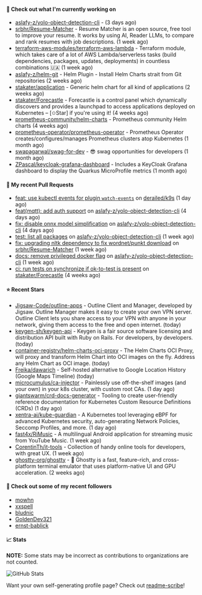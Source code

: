 #### 👷 Check out what I'm currently working on

- [aslafy-z/yolo-object-detection-cli](https://github.com/aslafy-z/yolo-object-detection-cli) -  (3 days ago)
- [srbhr/Resume-Matcher](https://github.com/srbhr/Resume-Matcher) - Resume Matcher is an open source, free tool to improve your resume. It works by using AI, Reader LLMs, to compare and rank resumes with job descriptions.  (1 week ago)
- [terraform-aws-modules/terraform-aws-lambda](https://github.com/terraform-aws-modules/terraform-aws-lambda) - Terraform module, which takes care of a lot of AWS Lambda/serverless tasks (build dependencies, packages, updates, deployments) in countless combinations 🇺🇦 (1 week ago)
- [aslafy-z/helm-git](https://github.com/aslafy-z/helm-git) - Helm Plugin - Install Helm Charts strait from Git repositories (2 weeks ago)
- [stakater/application](https://github.com/stakater/application) - Generic helm chart for all kind of applications (2 weeks ago)
- [stakater/Forecastle](https://github.com/stakater/Forecastle) - Forecastle is a control panel which dynamically discovers and provides a launchpad to access applications deployed on Kubernetes  – [✩Star] if you&#39;re using it! (4 weeks ago)
- [prometheus-community/helm-charts](https://github.com/prometheus-community/helm-charts) - Prometheus community Helm charts (4 weeks ago)
- [prometheus-operator/prometheus-operator](https://github.com/prometheus-operator/prometheus-operator) - Prometheus Operator creates/configures/manages Prometheus clusters atop Kubernetes (1 month ago)
- [swapagarwal/swag-for-dev](https://github.com/swapagarwal/swag-for-dev) - 😎 swag opportunities for developers (1 month ago)
- [ZPascal/keycloak-grafana-dashboard](https://github.com/ZPascal/keycloak-grafana-dashboard) - Includes a KeyCloak Grafana dashboard to display the Quarkus MicroProfile metrics (1 month ago)



#### 🔨 My recent Pull Requests

- [feat: use kubectl events for plugin `watch-events`](https://github.com/derailed/k9s/pull/3062) on [derailed/k9s](https://github.com/derailed/k9s) (1 day ago)
- [feat(mqtt): add auth support](https://github.com/aslafy-z/yolo-object-detection-cli/pull/40) on [aslafy-z/yolo-object-detection-cli](https://github.com/aslafy-z/yolo-object-detection-cli) (4 days ago)
- [fix: disable onnx model simplification](https://github.com/aslafy-z/yolo-object-detection-cli/pull/39) on [aslafy-z/yolo-object-detection-cli](https://github.com/aslafy-z/yolo-object-detection-cli) (4 days ago)
- [test: list all packages](https://github.com/aslafy-z/yolo-object-detection-cli/pull/38) on [aslafy-z/yolo-object-detection-cli](https://github.com/aslafy-z/yolo-object-detection-cli) (1 week ago)
- [fix: upgrading nltk dependency to fix wordnet/punkt download](https://github.com/srbhr/Resume-Matcher/pull/300) on [srbhr/Resume-Matcher](https://github.com/srbhr/Resume-Matcher) (1 week ago)
- [docs: remove privileged docker flag](https://github.com/aslafy-z/yolo-object-detection-cli/pull/37) on [aslafy-z/yolo-object-detection-cli](https://github.com/aslafy-z/yolo-object-detection-cli) (1 week ago)
- [ci: run tests on synchronize if ok-to-test is present](https://github.com/stakater/Forecastle/pull/469) on [stakater/Forecastle](https://github.com/stakater/Forecastle) (4 weeks ago)

#### ⭐ Recent Stars

- [Jigsaw-Code/outline-apps](https://github.com/Jigsaw-Code/outline-apps) - Outline Client and Manager, developed by Jigsaw. Outline Manager makes it easy to create your own VPN server. Outline Client lets you share access to your VPN with anyone in your network, giving them access to the free and open internet. (today)
- [keygen-sh/keygen-api](https://github.com/keygen-sh/keygen-api) - Keygen is a fair source software licensing and distribution API built with Ruby on Rails. For developers, by developers. (today)
- [container-registry/helm-charts-oci-proxy](https://github.com/container-registry/helm-charts-oci-proxy) - The Helm Charts OCI Proxy, will proxy and transform Helm Chart into OCI images on the fly. Address any Helm Chart as OCI image.  (today)
- [Freika/dawarich](https://github.com/Freika/dawarich) - Self-hosted alternative to Google Location History (Google Maps Timeline) (today)
- [microcumulus/ca-injector](https://github.com/microcumulus/ca-injector) - Painlessly use off-the-shelf images (and your own) in your k8s cluster, with custom root CAs. (1 day ago)
- [giantswarm/crd-docs-generator](https://github.com/giantswarm/crd-docs-generator) - Tooling to create user-friendly reference documentation for Kubernetes Custom Resource Definitions (CRDs) (1 day ago)
- [xentra-ai/kube-guardian](https://github.com/xentra-ai/kube-guardian) - A Kubernetes tool leveraging eBPF for advanced Kubernetes security, auto-generating Network Policies, Seccomp Profiles, and more. (1 day ago)
- [fast4x/RiMusic](https://github.com/fast4x/RiMusic) - A multilingual Android application for streaming music from YouTube Music. (1 week ago)
- [CorentinTh/it-tools](https://github.com/CorentinTh/it-tools) - Collection of handy online tools for developers, with great UX.  (1 week ago)
- [ghostty-org/ghostty](https://github.com/ghostty-org/ghostty) - 👻 Ghostty is a fast, feature-rich, and cross-platform terminal emulator that uses platform-native UI and GPU acceleration. (2 weeks ago)

#### 👯 Check out some of my recent followers

- [mowhn](https://github.com/mowhn)
- [xxspell](https://github.com/xxspell)
- [bludnic](https://github.com/bludnic)
- [GoldenDev321](https://github.com/GoldenDev321)
- [ernst-bablick](https://github.com/ernst-bablick)

#### 📈 Stats

**NOTE:** Some stats may be incorrect as contributions to organizations
are not counted.

![GitHub Stats](https://github-readme-stats.vercel.app/api?username=aslafy-z&count_private=false&theme=tokyonight&show_icons=true)

Want your own self-generating profile page? Check out [readme-scribe](https://github.com/muesli/readme-scribe)!
